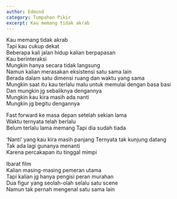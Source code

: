 ```yaml
---
author: Edmund
category: Tumpahan Pikir
excerpt: Kau memang tidak akrab
---
```


Kau memang tidak akrab  
Tapi kau cukup dekat  
Beberapa kali jalan hidup kalian berpapasan  
Kau berinteraksi  
Mungkin hanya secara tidak langsung  
Namun kalian merasakan eksistensi satu sama lain  
Berada dalam satu dimensi ruang dan waktu yang sama   
Mungkin saat itu kau terlalu malu untuk memulai dengan basa basi  
Dan mungkin jg sebaliknya dengannya   
Mungkin kau kira masih ada nanti  
Mungkin jg begitu dengannya 

Fast forward ke masa depan setelah sekian lama  
Waktu ternyata telah berlalu  
Belum terlalu lama memang 
Tapi dia sudah tiada  

‘Nanti’ yang kau kira masih panjang 
Ternyata tak kunjung datang   
Tak ada lagi gunanya menanti  
Karena percakapan itu tinggal mimpi 

Ibarat film   
Kalian masing-masing pemeran utama  
Tapi kalian jg hanya pengisi peran murahan  
Dua figur yang seolah-olah selalu satu scene  
Namun tak pernah mengenal satu sama lain  